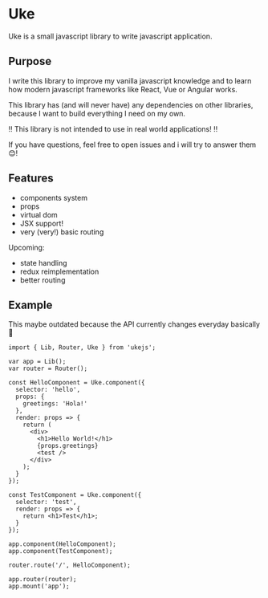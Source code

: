 # Uke

Uke is a small javascript library to write javascript application.

## Purpose

I write this library to improve my vanilla javascript knowledge and to learn
how modern javascript frameworks like React, Vue or Angular works.

This library has (and will never have) any dependencies on other libraries, because I want to build everything I need on my own.

‼ This library is not intended to use in real world applications! ‼

If you have questions, feel free to open issues and i will try to answer them 😊!

## Features

* components system
* props
* virtual dom
* JSX support!
* very (very!) basic routing

Upcoming:

* state handling
* redux reimplementation
* better routing

## Example

This maybe outdated because the API currently changes everyday basically 🤷

```
import { Lib, Router, Uke } from 'ukejs';

var app = Lib();
var router = Router();

const HelloComponent = Uke.component({
  selector: 'hello',
  props: {
    greetings: 'Hola!'
  },
  render: props => {
    return (
      <div>
        <h1>Hello World!</h1>
        {props.greetings}
        <test />
      </div>
    );
  }
});

const TestComponent = Uke.component({
  selector: 'test',
  render: props => {
    return <h1>Test</h1>;
  }
});

app.component(HelloComponent);
app.component(TestComponent);

router.route('/', HelloComponent);

app.router(router);
app.mount('app');
```

